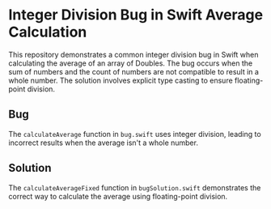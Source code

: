 # Integer Division Bug in Swift Average Calculation

This repository demonstrates a common integer division bug in Swift when calculating the average of an array of Doubles. The bug occurs when the sum of numbers and the count of numbers are not compatible to result in a whole number.  The solution involves explicit type casting to ensure floating-point division.

## Bug

The `calculateAverage` function in `bug.swift` uses integer division, leading to incorrect results when the average isn't a whole number.

## Solution

The `calculateAverageFixed` function in `bugSolution.swift` demonstrates the correct way to calculate the average using floating-point division. 